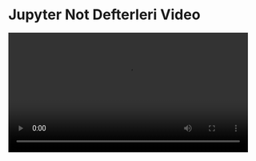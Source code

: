 # Jupyter Not Defterleri Video

<video width="95%" controls>
    <source src="https://www.dropbox.com/scl/fi/uavhylg0l95er2bbrwbu5/jupyter-intro.mkv?rlkey=dfnm4c8asc88obt6zyh35t0om&st=6gtv6f1v&raw=1" type='video/mp4'>
</video>


